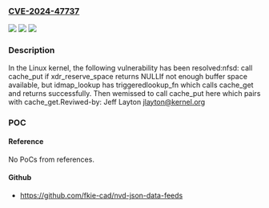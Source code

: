 ### [CVE-2024-47737](https://cve.mitre.org/cgi-bin/cvename.cgi?name=CVE-2024-47737)
![](https://img.shields.io/static/v1?label=Product&message=Linux&color=blue)
![](https://img.shields.io/static/v1?label=Version&message=ddd1ea563672%3C%203e8081ebff12%20&color=brighgreen)
![](https://img.shields.io/static/v1?label=Vulnerability&message=n%2Fa&color=brighgreen)

### Description

In the Linux kernel, the following vulnerability has been resolved:nfsd: call cache_put if xdr_reserve_space returns NULLIf not enough buffer space available, but idmap_lookup has triggeredlookup_fn which calls cache_get and returns successfully. Then wemissed to call cache_put here which pairs with cache_get.Reviwed-by: Jeff Layton <jlayton@kernel.org>

### POC

#### Reference
No PoCs from references.

#### Github
- https://github.com/fkie-cad/nvd-json-data-feeds

